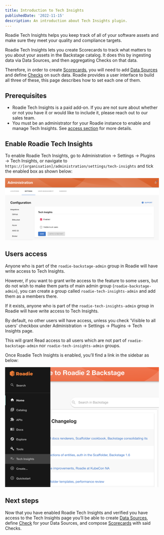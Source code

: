 ```yaml
---
title: Introduction to Tech Insights
publishedDate: '2022-11-15'
description: An introduction about Tech Insights plugin.
---
```


Roadie Tech Insights helps you keep track of all of your software assets and make sure they meet your quality and compliance targets.

Roadie Tech Insights lets you create Scorecards to track what matters to you about your assets in the Backstage catalog. It does this by ingesting data via Data Sources, and then aggregating Checks on that data.

Therefore, in order to create [Scorecards](../scorecards/index.md), you will need to add [Data Sources](../data-sources/index.md) and define [Checks](../checks//index.md) on such data. Roadie provides a user interface to build all three of these, this page describes how to set each one of them.

## Prerequisites

- Roadie Tech Insights is a paid add-on. If you are not sure about whether or not you have it or would like to include it, please reach out to our sales team.
- You must be an administrator for your Roadie instance to enable and manage Tech Insights. See [access section](#users-access) for more details.

## Enable Roadie Tech Insights

To enable Roadie Tech Insights, go to Administration → Settings → Plugins → Tech Insights, or navigate to `https://[organisation]/administration/settings/tech-insights` and tick the enabled box as shown below:

![Enable Tech Insights](./enable-tech-insights.png)

## Users access

Anyone who is part of the `roadie-backstage-admin` group in Roadie will have write access to Tech Insights.

However, if you want to grant write access to the feature to some users, but do not wish to make them parts of main admin group (`roadie-backstage-admin`), you can create a group called `roadie-tech-insights-admin` and add them as a members there.

If it exists, anyone who is part of the `roadie-tech-insights-admin` group in Roadie will have write access to Tech Insights.

By default, no other users will have access, unless you check 'Visible to all users' checkbox under Administration → Settings → Plugins → Tech Insights page. 

This will grant Read access to all users which are not part of `roadie-backstage-admin` nor `roadie-tech-insights-admin` groups.

Once Roadie Tech Insights is enabled, you’ll find a link in the sidebar as below:

![Sidebar Tech Insights](./sidebar-tech-insights.png)

## Next steps

Now that you have enabled Roadie Tech Insights and verified you have access to the Tech Insights page you’ll be able to create [Data Sources](../data-sources/), define [Check](../checks/) for your Data Sources, and compose [Scorecards](../scorecards/) with said Checks.
